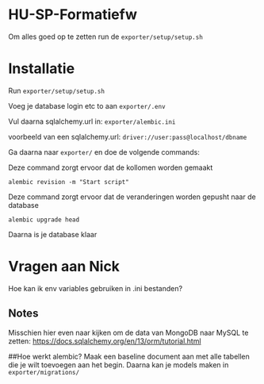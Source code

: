 # HU-SP-Formatiefw
Om alles goed op te zetten run de `exporter/setup/setup.sh`

# Installatie
Run `exporter/setup/setup.sh`

Voeg je database login etc to aan `exporter/.env`

 Vul daarna sqlalchemy.url in: `exporter/alembic.ini`
 
 voorbeeld van een sqlalchemy.url: `driver://user:pass@localhost/dbname`

Ga daarna naar `exporter/` en doe de volgende commands:

Deze command zorgt ervoor dat de kollomen worden gemaakt

`alembic revision -m "Start script"`

Deze command zorgt ervoor dat de veranderingen worden gepusht naar de database

`alembic upgrade head`

Daarna is je database klaar


# Vragen aan Nick
Hoe kan ik env variables gebruiken in .ini bestanden?

## Notes
Misschien hier even naar kijken om de data van MongoDB naar MySQL te zetten: https://docs.sqlalchemy.org/en/13/orm/tutorial.html

##Hoe werkt alembic?
Maak een baseline document aan met alle tabellen die je wilt toevoegen aan het begin.
Daarna kan je models maken in `exporter/migrations/`